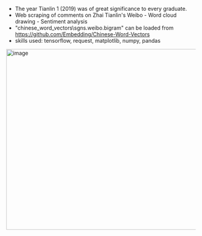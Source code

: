 - The year Tianlin 1 (2019) was of great significance to every graduate.
- Web scraping of comments on Zhai Tianlin's Weibo - Word cloud drawing - Sentiment analysis
- "chinese_word_vectors\sgns.weibo.bigram" can be loaded from https://github.com/Embedding/Chinese-Word-Vectors
- skills used: tensorflow, request, matplotlib, numpy, pandas
<img width="640" height="480" alt="image" src="https://github.com/user-attachments/assets/f6b89fb9-ce59-42ab-bb0e-364175e56682" />
